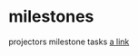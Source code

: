 # milestones
projectors milestone tasks
[a link](https://github.com/user/repo/blob/branch/other_file.md)

